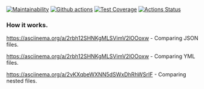 [![Maintainability](https://api.codeclimate.com/v1/badges/7b0f4a5d3858c6ea7a12/maintainability)](https://codeclimate.com/github/KatherinaFed/frontend-project-lvl2/maintainability) [![Github actions](https://github.com/KatherinaFed/frontend-project-lvl2/actions/workflows/github-actions.yml/badge.svg)](https://github.com/KatherinaFed/frontend-project-lvl2/actions/workflows/github-actions.yml) [![Test Coverage](https://api.codeclimate.com/v1/badges/7b0f4a5d3858c6ea7a12/test_coverage)](https://codeclimate.com/github/KatherinaFed/frontend-project-lvl2/test_coverage) [![Actions Status](https://github.com/KatherinaFed/frontend-project-lvl2/workflows/hexlet-check/badge.svg)](https://github.com/KatherinaFed/frontend-project-lvl2/actions)

### How it works.

https://asciinema.org/a/2rbh12SHNKgMLSVimV2lOOoxw - Comparing JSON files.

https://asciinema.org/a/2rbh12SHNKgMLSVimV2lOOoxw - Comparing YML files.

https://asciinema.org/a/2vKXqbeWXNN5dSWxDhRhWSrIF - Comparing nested files.
